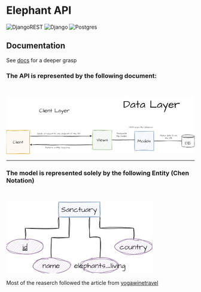 # Elephant API

![DjangoREST](https://img.shields.io/badge/DJANGO-REST-ff1709?style=for-the-badge&logo=django&logoColor=white&color=ff1709&labelColor=gray)
![Django](https://img.shields.io/badge/django-%23092E20.svg?style=for-the-badge&logo=django&logoColor=white)
![Postgres](https://img.shields.io/badge/postgres-%23316192.svg?style=for-the-badge&logo=postgresql&logoColor=white)

## Documentation

See [docs](https://github.com/rafaelngoncalves5/elephant-api/tree/master/docs) for a deeper grasp

### The API is represented by the following document:

<br />

![arch](https://github.com/rafaelngoncalves5/elephant-api/blob/master/docs/arch.jpg)

<hr />

### The model is represented solely by the following Entity (Chen Notation)

<br/>

![entity](https://github.com/rafaelngoncalves5/elephant-api/blob/master/docs/entity.jpg)

Most of the reaserch followed the article from [yogawinetravel](https://www.yogawinetravel.com/wanderlust-wednesday-elephant-sanctuaries-orphanages-and-parks-around-the-world/)
